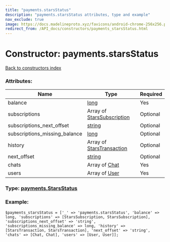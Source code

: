 ```yaml
---
title: "payments.starsStatus"
description: "payments.starsStatus attributes, type and example"
nav_exclude: true
image: https://docs.madelineproto.xyz/favicons/android-chrome-256x256.png
redirect_from: /API_docs/constructors/payments_starsStatus.html
---
```

# Constructor: payments.starsStatus  
[Back to constructors index](/API_docs/constructors/index.html)



### Attributes:

| Name     |    Type       | Required |
|----------|---------------|----------|
|balance|[long](/API_docs/types/long.html) | Yes|
|subscriptions|Array of [StarsSubscription](/API_docs/types/StarsSubscription.html) | Optional|
|subscriptions\_next\_offset|[string](/API_docs/types/string.html) | Optional|
|subscriptions\_missing\_balance|[long](/API_docs/types/long.html) | Optional|
|history|Array of [StarsTransaction](/API_docs/types/StarsTransaction.html) | Optional|
|next\_offset|[string](/API_docs/types/string.html) | Optional|
|chats|Array of [Chat](/API_docs/types/Chat.html) | Yes|
|users|Array of [User](/API_docs/types/User.html) | Yes|



### Type: [payments.StarsStatus](/API_docs/types/payments.StarsStatus.html)


### Example:

```
$payments_starsStatus = ['_' => 'payments.starsStatus', 'balance' => long, 'subscriptions' => [StarsSubscription, StarsSubscription], 'subscriptions_next_offset' => 'string', 'subscriptions_missing_balance' => long, 'history' => [StarsTransaction, StarsTransaction], 'next_offset' => 'string', 'chats' => [Chat, Chat], 'users' => [User, User]];
```  
